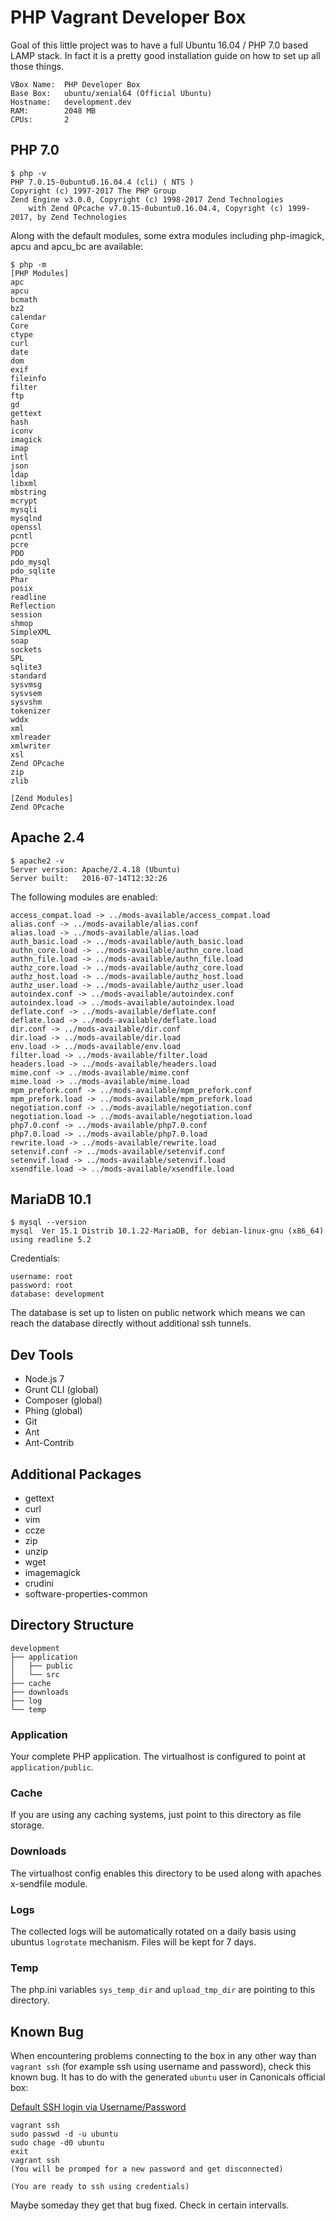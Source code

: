 # PHP Vagrant Developer Box

Goal of this little project was to have a full Ubuntu 16.04 / PHP 7.0 based LAMP stack. In fact it is a pretty good
installation guide on how to set up all those things.

    VBox Name:  PHP Developer Box
    Base Box:   ubuntu/xenial64 (Official Ubuntu)
    Hostname:   development.dev
    RAM:        2048 MB
    CPUs:       2
    
## PHP 7.0

    $ php -v
    PHP 7.0.15-0ubuntu0.16.04.4 (cli) ( NTS )
    Copyright (c) 1997-2017 The PHP Group
    Zend Engine v3.0.0, Copyright (c) 1998-2017 Zend Technologies
        with Zend OPcache v7.0.15-0ubuntu0.16.04.4, Copyright (c) 1999-2017, by Zend Technologies

Along with the default modules, some  extra modules including php-imagick, apcu and apcu_bc are available:

    $ php -m
    [PHP Modules]
    apc
    apcu
    bcmath
    bz2
    calendar
    Core
    ctype
    curl
    date
    dom
    exif
    fileinfo
    filter
    ftp
    gd
    gettext
    hash
    iconv
    imagick
    imap
    intl
    json
    ldap
    libxml
    mbstring
    mcrypt
    mysqli
    mysqlnd
    openssl
    pcntl
    pcre
    PDO
    pdo_mysql
    pdo_sqlite
    Phar
    posix
    readline
    Reflection
    session
    shmop
    SimpleXML
    soap
    sockets
    SPL
    sqlite3
    standard
    sysvmsg
    sysvsem
    sysvshm
    tokenizer
    wddx
    xml
    xmlreader
    xmlwriter
    xsl
    Zend OPcache
    zip
    zlib
    
    [Zend Modules]
    Zend OPcache

## Apache 2.4

    $ apache2 -v
    Server version: Apache/2.4.18 (Ubuntu)
    Server built:   2016-07-14T12:32:26

The following modules are enabled:

    access_compat.load -> ../mods-available/access_compat.load
    alias.conf -> ../mods-available/alias.conf
    alias.load -> ../mods-available/alias.load
    auth_basic.load -> ../mods-available/auth_basic.load
    authn_core.load -> ../mods-available/authn_core.load
    authn_file.load -> ../mods-available/authn_file.load
    authz_core.load -> ../mods-available/authz_core.load
    authz_host.load -> ../mods-available/authz_host.load
    authz_user.load -> ../mods-available/authz_user.load
    autoindex.conf -> ../mods-available/autoindex.conf
    autoindex.load -> ../mods-available/autoindex.load
    deflate.conf -> ../mods-available/deflate.conf
    deflate.load -> ../mods-available/deflate.load
    dir.conf -> ../mods-available/dir.conf
    dir.load -> ../mods-available/dir.load
    env.load -> ../mods-available/env.load
    filter.load -> ../mods-available/filter.load
    headers.load -> ../mods-available/headers.load
    mime.conf -> ../mods-available/mime.conf
    mime.load -> ../mods-available/mime.load
    mpm_prefork.conf -> ../mods-available/mpm_prefork.conf
    mpm_prefork.load -> ../mods-available/mpm_prefork.load
    negotiation.conf -> ../mods-available/negotiation.conf
    negotiation.load -> ../mods-available/negotiation.load
    php7.0.conf -> ../mods-available/php7.0.conf
    php7.0.load -> ../mods-available/php7.0.load
    rewrite.load -> ../mods-available/rewrite.load
    setenvif.conf -> ../mods-available/setenvif.conf
    setenvif.load -> ../mods-available/setenvif.load
    xsendfile.load -> ../mods-available/xsendfile.load

## MariaDB 10.1

    $ mysql --version
    mysql  Ver 15.1 Distrib 10.1.22-MariaDB, for debian-linux-gnu (x86_64) using readline 5.2

Credentials:

    username: root
    password: root
    database: development

The database is set up to listen on public network which means we can reach the database directly without additional ssh tunnels.

## Dev Tools

 + Node.js 7
 + Grunt CLI (global)
 + Composer (global)
 + Phing (global)
 + Git
 + Ant
 + Ant-Contrib
 
## Additional Packages

 + gettext
 + curl
 + vim
 + ccze
 + zip
 + unzip
 + wget
 + imagemagick
 + crudini
 + software-properties-common

## Directory Structure

    development
    ├── application
    │   ├── public
    │   └── src
    ├── cache
    ├── downloads
    ├── log
    └── temp

### Application

Your complete PHP application. The virtualhost is configured to point at `application/public`.

### Cache

If you are using any caching systems, just point to this directory as file storage.

### Downloads

The virtualhost config enables this directory to be used along with apaches x-sendfile module.

### Logs

The collected logs will be automatically rotated on a daily basis using ubuntus `logrotate` mechanism. Files will be
kept for 7 days.

### Temp

The php.ini variables `sys_temp_dir` and `upload_tmp_dir` are pointing to this directory.

## Known Bug

When encountering problems connecting to the box in any other way than `vagrant ssh` (for example ssh using username and
password), check this known bug. It has to do with the generated `ubuntu` user in Canonicals official box:

[Default SSH login via Username/Password](https://bugs.launchpad.net/cloud-images/+bug/1569237)

    vagrant ssh
    sudo passwd -d -u ubuntu
    sudo chage -d0 ubuntu
    exit
    vagrant ssh
    (You will be promped for a new password and get disconnected)
    
    (You are ready to ssh using credentials)

Maybe someday they get that bug fixed. Check in certain intervalls.